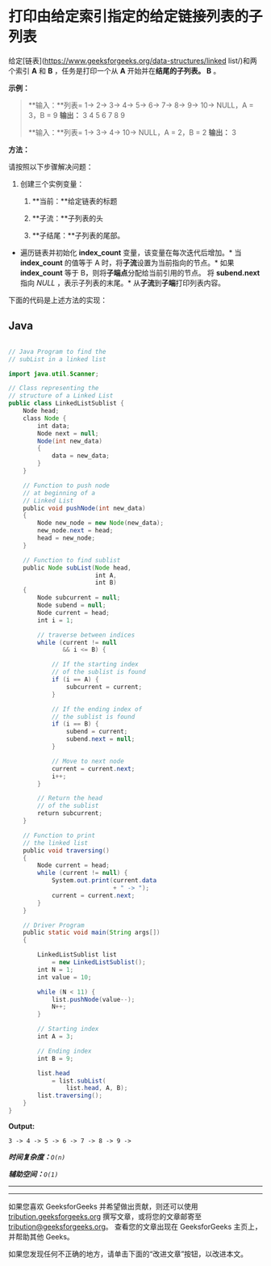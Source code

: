 # 打印由给定索引指定的给定链接列表的子列表

给定[链表](https://www.geeksforgeeks.org/data-structures/linked list/)和两个索引 **A** 和 **B** ，任务是打印一个从 **A** 开始并在**结尾的子列表。 B** 。

**示例：**

> **输入：**列表= 1-> 2-> 3-> 4-> 5-> 6-> 7-> 8-> 9-> 10-> NULL，A = 3，B = 9
> **输出：** 3 4 5 6 7 8 9
> 
> **输入：**列表= 1-> 3-> 4-> 10-> NULL，A = 2，B = 2
> **输出：** 3

**方法：**

请按照以下步骤解决问题：

1.  创建三个实例变量：

    1.  **当前：**给定链表的标题

    2.  **子流：**子列表的头

    3.  **子结尾：**子列表的尾部。

*   遍历链表并初始化 **index_count** 变量，该变量在每次迭代后增加。*   当 **index_count** 的值等于 A 时，将**子流**设置为当前指向的节点。*   如果 **index_count** 等于 B，则将**子端点**分配给当前引用的节点。 将 **subend.next** 指向 *NULL* ，表示子列表的末尾。*   从**子流**到**子端**打印列表内容。

下面的代码是上述方法的实现：

## Java

```java

// Java Program to find the 
// subList in a linked list 

import java.util.Scanner; 

// Class representing the 
// structure of a Linked List 
public class LinkedListSublist { 
    Node head; 
    class Node { 
        int data; 
        Node next = null; 
        Node(int new_data) 
        { 
            data = new_data; 
        } 
    } 

    // Function to push node 
    // at beginning of a 
    // Linked List 
    public void pushNode(int new_data) 
    { 
        Node new_node = new Node(new_data); 
        new_node.next = head; 
        head = new_node; 
    } 

    // Function to find sublist 
    public Node subList(Node head, 
                        int A, 
                        int B) 
    { 
        Node subcurrent = null; 
        Node subend = null; 
        Node current = head; 
        int i = 1; 

        // traverse between indices 
        while (current != null
               && i <= B) { 

            // If the starting index 
            // of the sublist is found 
            if (i == A) { 
                subcurrent = current; 
            } 

            // If the ending index of 
            // the sublist is found 
            if (i == B) { 
                subend = current; 
                subend.next = null; 
            } 

            // Move to next node 
            current = current.next; 
            i++; 
        } 

        // Return the head 
        // of the sublist 
        return subcurrent; 
    } 

    // Function to print 
    // the linked list 
    public void traversing() 
    { 
        Node current = head; 
        while (current != null) { 
            System.out.print(current.data 
                             + " -> "); 
            current = current.next; 
        } 
    } 

    // Driver Program 
    public static void main(String args[]) 
    { 

        LinkedListSublist list 
            = new LinkedListSublist(); 
        int N = 1; 
        int value = 10; 

        while (N < 11) { 
            list.pushNode(value--); 
            N++; 
        } 

        // Starting index 
        int A = 3; 

        // Ending index 
        int B = 9; 

        list.head 
            = list.subList( 
                list.head, A, B); 
        list.traversing(); 
    } 
} 

```

**Output:**

```
3 -> 4 -> 5 -> 6 -> 7 -> 8 -> 9 ->

```

***时间复杂度：**`O(n)`*

***辅助空间：**`O(1)`*



* * *

* * *

如果您喜欢 GeeksforGeeks 并希望做出贡献，则还可以使用 [tribution.geeksforgeeks.org](https://contribute.geeksforgeeks.org/) 撰写文章，或将您的文章邮寄至 tribution@geeksforgeeks.org。 查看您的文章出现在 GeeksforGeeks 主页上，并帮助其他 Geeks。

如果您发现任何不正确的地方，请单击下面的“改进文章”按钮，以改进本文。
